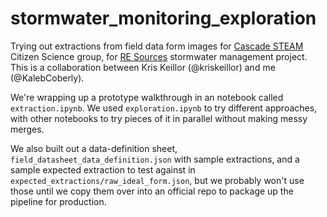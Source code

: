 # stormwater_monitoring_exploration

Trying out extractions from field data form images for [Cascade STEAM](https://cascadesteam.org) Citizen Science group, for [RE Sources](https://www.re-sources.org) stormwater management project. This is a collaboration between Kris Keillor (@kriskeillor) and me (@KalebCoberly).

We're wrapping up a prototype walkthrough in an notebook called `extraction.ipynb`. We used `exploration.ipynb` to try different approaches, with other notebooks to try pieces of it in parallel without making messy merges.

We also built out a data-definition sheet, `field_datasheet_data_definition.json` with sample extractions, and a sample expected extraction to test against in `expected_extractions/raw_ideal_form.json`, but we probably won't use those until we copy them over into an official repo to package up the pipeline for production.